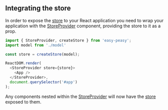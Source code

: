## Integrating the store

In order to expose the [store](/api/store) to your React application you need to wrap your application with the [StoreProvider](/api/store-provider) component, providing the store to it as a prop.

```javascript
import { StoreProvider, createStore } from 'easy-peasy';
import model from './model'

const store = createStore(model);

ReactDOM.render(
  <StoreProvider store={store}>
    <App />
  </StoreProvider>,
  document.querySelector('#app')
);
```

Any components nested within the [StoreProvider](/api/store-provider) will now have the [store](/api/store) exposed to them.